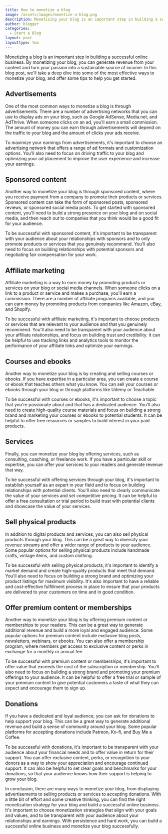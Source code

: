 ```yaml
---
title: How to monetize a blog
image: /assets/images/monetize-a-blog.png
description: Monetizing your blog is an important step in building a successful online business. By monetizing your blog, you can generate revenue from your content and turn your passion into a sustainable source of income. In this blog post, we'll take a look at some of the ways you can monetize your blog, and offer some tips to help beginners get started.
author: blogger
categories:
  - Start a Blog
layout: post
layouttype: two
---
```


Monetizing a blog is an important step in building a successful online business. By monetizing your blog, you can generate revenue from your content and turn your passion into a sustainable source of income. In this blog post, we'll take a deep dive into some of the most effective ways to monetize your blog, and offer some tips to help you get started.

## Advertisements

One of the most common ways to monetize a blog is through advertisements. There are a number of advertising networks that you can use to display ads on your blog, such as Google AdSense, Media.net, and AdThrive. When someone clicks on an ad, you'll earn a small commission. The amount of money you can earn through advertisements will depend on the traffic to your blog and the amount of clicks your ads receive.

To maximize your earnings from advertisements, it's important to choose an advertising network that offers a range of ad formats and customization options. You'll also need to focus on driving traffic to your blog and optimizing your ad placement to improve the user experience and increase your earnings.

## Sponsored content

Another way to monetize your blog is through sponsored content, where you receive payment from a company to promote their products or services. Sponsored content can take the form of sponsored posts, sponsored reviews, or sponsored social media posts. To get started with sponsored content, you'll need to build a strong presence on your blog and on social media, and then reach out to companies that you think would be a good fit for your audience.

To be successful with sponsored content, it's important to be transparent with your audience about your relationships with sponsors and to only promote products or services that you genuinely recommend. You'll also need to focus on building relationships with potential sponsors and negotiating fair compensation for your work.

## Affiliate marketing

Affiliate marketing is a way to earn money by promoting products or services on your blog or social media channels. When someone clicks on a link to a product or service and makes a purchase, you'll earn a commission. There are a number of affiliate programs available, and you can earn money by promoting products from companies like Amazon, eBay, and Shopify.

To be successful with affiliate marketing, it's important to choose products or services that are relevant to your audience and that you genuinely recommend. You'll also need to be transparent with your audience about your affiliate relationships, and focus on building trust and credibility. It can be helpful to use tracking links and analytics tools to monitor the performance of your affiliate links and optimize your earnings.

## Courses and ebooks

Another way to monetize your blog is by creating and selling courses or ebooks. If you have expertise in a particular area, you can create a course or ebook that teaches others what you know. You can sell your courses or ebooks through your blog or through platforms like Udemy or Teachable.

To be successful with courses or ebooks, it's important to choose a topic that you're passionate about and that has a dedicated audience. You'll also need to create high-quality course materials and focus on building a strong brand and marketing your courses or ebooks to potential students. It can be helpful to offer free resources or samples to build interest in your paid products.

## Services

Finally, you can monetize your blog by offering services, such as consulting, coaching, or freelance work. If you have a particular skill or expertise, you can offer your services to your readers and generate revenue that way.

To be successful with offering services through your blog, it's important to establish yourself as an expert in your field and to focus on building relationships with potential clients. You'll also need to clearly communicate the value of your services and set competitive pricing. It can be helpful to offer a free consultation or trial period to build trust with potential clients and showcase the value of your services.

## Sell physical products

In addition to digital products and services, you can also sell physical products through your blog. This can be a great way to diversify your revenue streams and offer a wider range of products to your audience. Some popular options for selling physical products include handmade crafts, vintage items, and custom clothing.

To be successful with selling physical products, it's important to identify a market demand and create high-quality products that meet that demand. You'll also need to focus on building a strong brand and optimizing your product listings for maximum visibility. It's also important to have a reliable and cost-effective fulfillment process in place to ensure that your products are delivered to your customers on time and in good condition.

## Offer premium content or memberships

Another way to monetize your blog is by offering premium content or memberships to your readers. This can be a great way to generate additional revenue and build a more loyal and engaged audience. Some popular options for premium content include exclusive blog posts, newsletters, webinars, or ebooks. You can also offer a membership program, where members get access to exclusive content or perks in exchange for a monthly or annual fee.

To be successful with premium content or memberships, it's important to offer value that exceeds the cost of the subscription or membership. You'll also need to focus on building a strong brand and promoting your premium offerings to your audience. It can be helpful to offer a free trial or sample of your premium content to give potential customers a taste of what they can expect and encourage them to sign up.

## Donations

If you have a dedicated and loyal audience, you can ask for donations to help support your blog. This can be a great way to generate additional revenue and build a sense of community around your blog. Some popular platforms for accepting donations include Patreon, Ko-fi, and Buy Me a Coffee.

To be successful with donations, it's important to be transparent with your audience about your financial needs and to offer value in return for their support. You can offer exclusive content, perks, or recognition to your donors as a way to show your appreciation and encourage continued support. It can also be helpful to set clear goals and benchmarks for your donations, so that your audience knows how their support is helping to grow your blog.

In conclusion, there are many ways to monetize your blog, from displaying advertisements to selling products or services to accepting donations. With a little bit of effort and some creative thinking, you can find the right monetization strategy for your blog and build a successful online business. It's important to choose monetization strategies that align with your goals and values, and to be transparent with your audience about your relationships and earnings. With persistence and hard work, you can build a successful online business and monetize your blog successfully.
